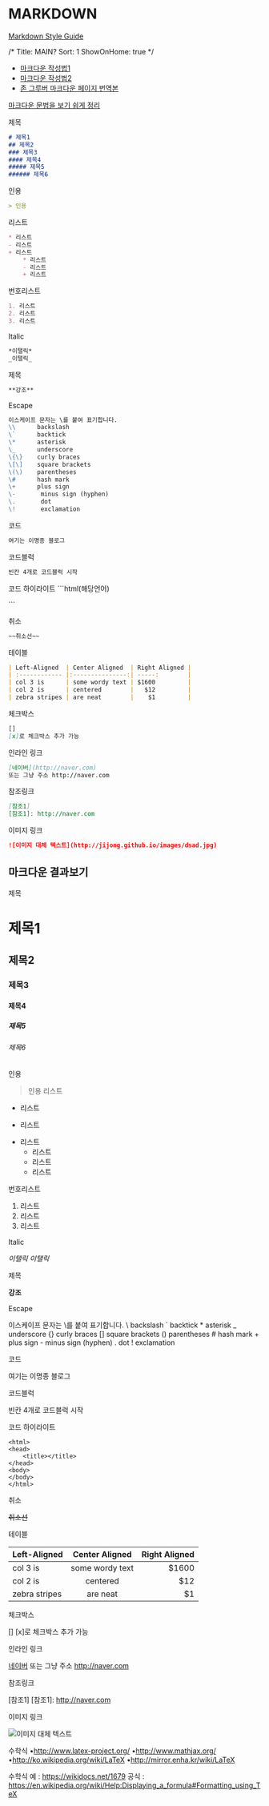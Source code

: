 # MARKDOWN

[Markdown Style Guide](http://www.cirosantilli.com/markdown-style-guide/)

/*
Title: MAIN?
Sort: 1
ShowOnHome: true
*/

- [마크다운 작성법1](https://gist.github.com/ihoneymon/652be052a0727ad59601)
- [마크다운 작성법2](http://sergeswin.com/1013)
- [존 그루버 마크다운 페이지 번역본](https://nolboo.kim/blog/2013/09/07/john-gruber-markdown/)

[마크다운 문법을 보기 쉽게 정리](https://jijong.github.io/2016-12-01/markdown/)

제목

```markdown
# 제목1
## 제목2
### 제목3
#### 제목4
##### 제목5
###### 제목6
```

인용

```markdown
> 인용
```

리스트

```markdown
* 리스트
- 리스트
+ 리스트
    * 리스트
    - 리스트
    + 리스트
```

번호리스트

```markdown
1. 리스트
2. 리스트
3. 리스트
```

Italic

```markdown
*이탤릭*
_이탤릭_
```

제목

```markdown
**강조**
```

Escape

```markdown
이스케이프 문자는 \를 붙여 표기합니다.
\\      backslash
\`      backtick
\*      asterisk
\_      underscore
\{\}    curly braces
\[\]    square brackets
\(\)    parentheses
\#      hash mark
\+      plus sign
\-       minus sign (hyphen)
\.       dot
\!       exclamation
```

코드

```markdown
여기는 이명종 블로그
```

코드블럭

```markdown
빈칸 4개로 코드블럭 시작
```

코드 하이라이트
\`\`\`html(해당언어)

\`\`\`

취소

```markdown
~~취소선~~
```

테이블

```markdown
| Left-Aligned  | Center Aligned  | Right Aligned |
| :------------ |:---------------:| -----:        |
| col 3 is      | some wordy text | $1600         |
| col 2 is      | centered        |   $12         |
| zebra stripes | are neat        |    $1         |
```

체크박스

```markdown
[]
[x]로 체크박스 추가 가능
```

인라인 링크

```markdown
[네이버](http://naver.com)
또는 그냥 주소 http://naver.com
```

참조링크

```markdown
[참조1]
[참조1]: http://naver.com
```

이미지 링크

```markdown
![이미지 대체 텍스트](http://jijong.github.io/images/dsad.jpg)
```

## 마크다운 결과보기

제목
# 제목1
## 제목2
### 제목3
#### 제목4
##### 제목5
###### 제목6

인용
> 인용
리스트

* 리스트
- 리스트
+ 리스트
    * 리스트
    - 리스트
    + 리스트

번호리스트

1. 리스트
2. 리스트
3. 리스트

Italic

*이탤릭*
_이탤릭_

제목

**강조**

Escape

이스케이프 문자는 \를 붙여 표기합니다.
\\      backslash
\`      backtick
\*      asterisk
\_      underscore
\{\}    curly braces
\[\]    square brackets
\(\)    parentheses
\#      hash mark
\+      plus sign
\-       minus sign (hyphen)
\.       dot
\!       exclamation

코드

여기는 이명종 블로그

코드블럭

빈칸 4개로 코드블럭 시작

코드 하이라이트

```html(해당언어)
<html>
<head>
    <title></title>
</head>
<body>
</body>
</html>
```

취소

~~취소선~~

테이블

| Left-Aligned  | Center Aligned  | Right Aligned |
| :------------ |:---------------:| -----:        |
| col 3 is      | some wordy text | $1600         |
| col 2 is      | centered        |   $12         |
| zebra stripes | are neat        |    $1         |

체크박스

[]
[x]로 체크박스 추가 가능

인라인 링크

[네이버](http://naver.com)
또는 그냥 주소 http://naver.com

참조링크

[참조1]
[참조1]: http://naver.com

이미지 링크

![이미지 대체 텍스트](http://jijong.github.io/images/dsad.jpg)

수학식
•http://www.latex-project.org/
•http://www.mathjax.org/
•http://ko.wikipedia.org/wiki/LaTeX
•http://mirror.enha.kr/wiki/LaTeX

수학식 예 : https://wikidocs.net/1679
공식 : https://en.wikipedia.org/wiki/Help:Displaying_a_formula#Formatting_using_TeX
